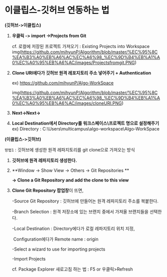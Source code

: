 # 이클립스-깃허브 연동하는 법

**(깃허브->이클립스)**

1. **우클릭 -> import ->Projects from Git** 

   cf. 로컬에 저장된 프로젝트 가져오기 : Existing Projects into Workspace
   img(https://github.com/mihyunP/Algorithm/blob/master/%EC%95%8C%EA%B3%A0%EB%A6%AC%EC%A6%98_%EC%9D%B4%EB%A1%A0%EC%A0%95%EB%A6%AC/images/Projectsfromgit.PNG)

2. **Clone URI에다가 깃허브 원격 레포지토리 주소 넣어주기 + Authentication**

   ex) https://github.com/mihyunP/Algo-WorkSpace

   img(https://github.com/mihyunP/Algorithm/blob/master/%EC%95%8C%EA%B3%A0%EB%A6%AC%EC%A6%98_%EC%9D%B4%EB%A1%A0%EC%A0%95%EB%A6%AC/images/cloneURI.PNG)

3. **Next->Next->**

4. **Local Destination에서 Directory를 워크스페이스\프로젝트 명으로 설정해주기**
   ex) Directory : C:\Users\multicampus\algo-workspace\Algo-WorkSpace



**(이클립스->깃허브)**

`방법1` : 깃허브에 생성한 원격 레파지토리를 git clone으로 가져오는 방식

1. **깃허브에 원격 레파지토리 생성한다.**

2. **Window -> Show View -> Others -> Git Repositories **

   **-> Clone a Git Repository and add the clone to this view**

3. **Clone Git Repository 팝업창**이 뜨면, 

   -Source Git Repository : 깃허브에 만들어논 원격 레파지토리 주소를 복붙한다.

   -Branch Selection : 원격 저장소에 있는 브랜치 중에서 가져올 브랜치들을 선택한다.

   -Local Destination : Directory에다가 로컬 레파지토리 위치 지정, 

   ​								   Configuration에다가 Remote name : origin

   -Select a wizard to use for importing projects

   -Import Projects

   cf. Package Explorer 새로고침 하는 법 : F5 or 우클릭>Refresh
